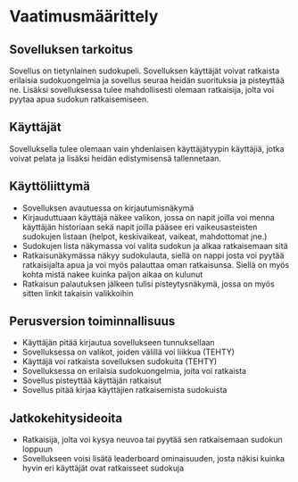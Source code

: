 # Vaatimusmäärittely

## Sovelluksen tarkoitus

Sovellus on tietynlainen sudokupeli. Sovelluksen käyttäjät voivat ratkaista erilaisia sudokuongelmia ja sovellus seuraa heidän suorituksia ja pisteyttää ne. Lisäksi sovelluksessa tulee mahdollisesti olemaan ratkaisija, jolta voi pyytaa apua sudokun ratkaisemiseen. 

## Käyttäjät

Sovelluksella tulee olemaan vain yhdenlaisen käyttäjätyypin käyttäjiä, jotka voivat pelata ja lisäksi heidän edistymisensä tallennetaan. 

## Käyttöliittymä

- Sovelluksen avautuessa on kirjautumisnäkymä
- Kirjauduttuaan käyttäjä näkee valikon, jossa on napit joilla voi menna käyttäjän historiaan sekä napit joilla pääsee eri vaikeusasteisten sudokujen listaan (helpot, keskivaikeat, vaikeat, mahdottomat jne.)
- Sudokujen lista näkymassa voi valita sudokun ja alkaa ratkaisemaan sitä
- Ratkaisunäkymässa näkyy sudokulauta, siellä on nappi josta voi pyytää ratkaisijalta apua ja voi myös palauttaa oman ratkaisunsa. Siellä on myös kohta mistä nakee kuinka paljon aikaa on kulunut
- Ratkaisun palautuksen jälkeen tulisi pisteytysnäkymä, jossa on myös sitten linkit takaisin valikkoihin

## Perusversion toiminnallisuus

- Käyttäjän pitää kirjautua sovellukseen tunnuksellaan
- Sovelluksessa on valikot, joiden välillä voi liikkua (TEHTY)
- Käyttäjä voi ratkaista sovelluksen sudokuita (TEHTY)
- Sovelluksessa on erilaisia sudokuongelmia, joita voi ratkaista
- Sovellus pisteyttää käyttäjän ratkaisut
- Sovellus pitää kirjaa käyttäjien ratkaisemista sudokuista

## Jatkokehitysideoita

- Ratkaisija, jolta voi kysya neuvoa tai pyytää sen ratkaisemaan sudokun loppuun
- Sovellukseen voisi lisätä leaderboard ominaisuuden, josta näkisi kuinka hyvin eri käyttäjät ovat ratkaisseet sudokuja
